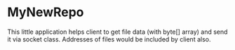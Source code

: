 # MyNewRepo
This little application helps client to get file data (with byte[] array) and send it via socket class. Addresses of files would be included by client also.
